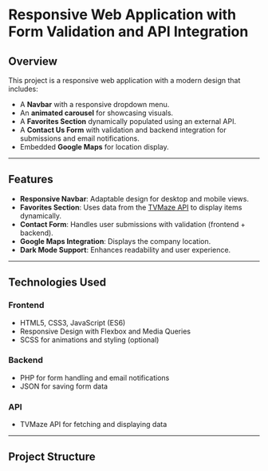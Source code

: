 # Responsive Web Application with Form Validation and API Integration

## Overview
This project is a responsive web application with a modern design that includes:
- A **Navbar** with a responsive dropdown menu.  
- An **animated carousel** for showcasing visuals.  
- A **Favorites Section** dynamically populated using an external API.  
- A **Contact Us Form** with validation and backend integration for submissions and email notifications.  
- Embedded **Google Maps** for location display.

---

## Features
- **Responsive Navbar**: Adaptable design for desktop and mobile views.  
- **Favorites Section**: Uses data from the [TVMaze API](https://www.tvmaze.com/api) to display items dynamically.  
- **Contact Form**: Handles user submissions with validation (frontend + backend).  
- **Google Maps Integration**: Displays the company location.  
- **Dark Mode Support**: Enhances readability and user experience.  

---

## Technologies Used

### Frontend
- HTML5, CSS3, JavaScript (ES6)  
- Responsive Design with Flexbox and Media Queries  
- SCSS for animations and styling (optional)  

### Backend
- PHP for form handling and email notifications  
- JSON for saving form data  

### API
- TVMaze API for fetching and displaying data  

---

## Project Structure
